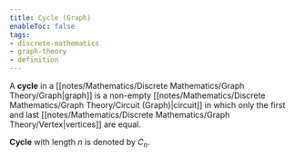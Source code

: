 ```yaml
---
title: Cycle (Graph)
enableToc: false
tags: 
- discrete-mathematics
- graph-theory
- definition
---
```

A **cycle** in a [[notes/Mathematics/Discrete Mathematics/Graph Theory/Graph|graph]] is a non-empty [[notes/Mathematics/Discrete Mathematics/Graph Theory/Circuit (Graph)|circuit]] in which only the first and last [[notes/Mathematics/Discrete Mathematics/Graph Theory/Vertex|vertices]] are equal. 

**Cycle** with length $n$ is denoted by $C_n$.
